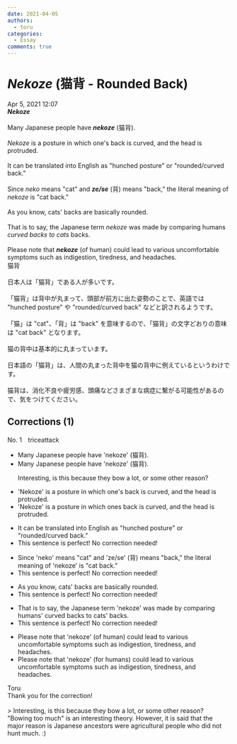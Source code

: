 ```yaml
---
date: 2021-04-05
authors:
  - toru
categories:
  - Essay
comments: true
---
```


# <strong><em>Nekoze</strong></em> (猫背 - Rounded Back)
<div class="date">Apr 5, 2021 12:07</div>
<div id="post"><div id="body_show_ori">
<strong><em>Nekoze</strong></em><br/><br/>Many Japanese people have <strong><em>nekoze</em></strong> (猫背).<br/><br/><em>Nekoze</em> is a posture in which one's back is curved, and the head is protruded. <br/><br/>It can be translated into English as "hunched posture" or "rounded/curved back."<br/><br/>Since <em>neko</em> means "cat" and <strong><em>ze/se</em></strong> (背) means "back," the literal meaning of <em>nekoze</em> is "cat back."<br/><br/>As you know, cats' backs are basically rounded.<br/><br/>That is to say, the Japanese term <em>nekoze</em> was made by comparing humans<em> curved backs to cats</em> backs.<br/><br/>Please note that <strong><em>nekoze</em></strong> (of human) could lead to various uncomfortable symptoms such as indigestion, tiredness, and headaches.
</div></div>

<!-- more -->

<div id="post_ja"><div id="body_show_mo">
猫背<br/><br/>日本人は「猫背」である人が多いです。<br/><br/>「猫背」は背中が丸まって、頭部が前方に出た姿勢のことで、英語では "hunched posture" や "rounded/curved back" などと訳されるようです。<br/><br/>「猫」は "cat"、「背」は "back" を意味するので、「猫背」の文字どおりの意味は "cat back" となります。<br/><br/>猫の背中は基本的に丸まっています。<br/><br/>日本語の「猫背」は、人間の丸まった背中を猫の背中に例えているというわけです。<br/><br/>猫背は、消化不良や疲労感、頭痛などさまざまな病症に繋がる可能性があるので、気をつけてください。
</div></div>

## Corrections (1)
<div id="block"><div class="first_name"> No. 1　<span class="just_name">triceattack</span></div><div id="block2">
<ul class="correction_field">
<li class="incorrect">Many Japanese people have 'nekoze' (猫背).</li>
<li class="corrected correct">
Many Japanese people have 'nekoze' (猫背).
<p class="correction_comment">Interesting, is this because they bow a lot, or some other reason?</p>
</li>
</ul>
<ul class="correction_field">
<li class="incorrect">'Nekoze' is a posture in which one's back is curved, and the head is protruded.</li>
<li class="corrected correct">
'Nekoze' is a posture in which ones back is curved, and the head is protruded.
</li>
</ul>
<ul class="correction_field">
<li class="incorrect">It can be translated into English as "hunched posture" or "rounded/curved back."</li>
<li class="corrected perfect">This sentence is perfect! No correction needed!</li>
</ul>
<ul class="correction_field">
<li class="incorrect">Since 'neko' means "cat" and 'ze/se' (背) means "back," the literal meaning of 'nekoze' is "cat back."</li>
<li class="corrected perfect">This sentence is perfect! No correction needed!</li>
</ul>
<ul class="correction_field">
<li class="incorrect">As you know, cats' backs are basically rounded.</li>
<li class="corrected perfect">This sentence is perfect! No correction needed!</li>
</ul>
<ul class="correction_field">
<li class="incorrect">That is to say, the Japanese term 'nekoze' was made by comparing humans' curved backs to cats' backs.</li>
<li class="corrected perfect">This sentence is perfect! No correction needed!</li>
</ul>
<ul class="correction_field">
<li class="incorrect">Please note that 'nekoze' (of human) could lead to various uncomfortable symptoms such as indigestion, tiredness, and headaches.</li>
<li class="corrected correct">
Please note that 'nekoze' (for humans) could lead to various uncomfortable symptoms such as indigestion, tiredness, and headaches.
</li>
</ul>
</div><div class="name"><span class="just_name">Toru</span><br>
Thank you for the correction!<br/><br/>&gt; Interesting, is this because they bow a lot, or some other reason?<br/>"Bowing too much" is an interesting theory. However, it is said that the major reason is Japanese ancestors were agricultural people who did not hunt much. :)
</div>
</div>
